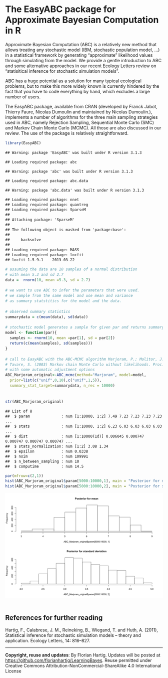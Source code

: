 The EasyABC package for Approximate Bayesian Computation in R
====






Approximate Bayesian Computation (ABC) is a relatively new method that allows treating any stochastic model (IBM, stochastic population model, …) in a statistical framework by generating “approximate” likelihood values through simulating from the model. We provide a gentle introduction to ABC and some alternative approaches in our recent Ecology Letters review on “statisitical inference for stochastic simulation models”.

ABC has a huge potential as a solution for many typical ecological problems, but to make this more widely known is currently hindered by the fact that you have to code everything by hand, which excludes a large number of users.

The EasyABC package, available from CRAN (developed by Franck Jabot, Thierry Faure, Nicolas Dumoulin and maintained by Nicolas Dumoulin.), implements a number of algorithms for the three main sampling strategies used in ABC, namely Rejection Sampling, Sequential Monte Carlo (SMC) and Markov Chain Monte Carlo (MCMC). All those are also discussed in our review. The use of the package is relatively straightforward. 



```r
library(EasyABC)
```

```
## Warning: package 'EasyABC' was built under R version 3.1.3
```

```
## Loading required package: abc
```

```
## Warning: package 'abc' was built under R version 3.1.3
```

```
## Loading required package: abc.data
```

```
## Warning: package 'abc.data' was built under R version 3.1.3
```

```
## Loading required package: nnet
## Loading required package: quantreg
## Loading required package: SparseM
## 
## Attaching package: 'SparseM'
## 
## The following object is masked from 'package:base':
## 
##     backsolve
## 
## Loading required package: MASS
## Loading required package: locfit
## locfit 1.5-9.1 	 2013-03-22
```

```r
# assuming the data are 10 samples of a normal distribution
# with mean 5.3 and sd 2.7
data =  rnorm(10, mean =5.3, sd = 2.7)
 
# we want to use ABC to infer the parameters that were used.
# we sample from the same model and use mean and variance
# as summary statstitics for the model and the data.
 
# observed summary statistics
summarydata = c(mean(data), sd(data))
 
# stochastic model generates a sample for given par and returns summary statistics
model <- function(par){ 
  samples <- rnorm(10, mean =par[1], sd = par[2])
  return(c(mean(samples), sd(samples)))
}
 
# call to EasyABC with the ABC-MCMC algorithm Marjoram, P.; Molitor, J.; Plagnol, V. & 
# Tavare, S. (2003) Markov chain Monte Carlo without likelihoods. Proc. Natl. Acad. Sci. USA, 100, 15324-15328.
# with some automatic adjustment options 
ABC_Marjoram_original<-ABC_mcmc(method="Marjoram", model=model, 
  prior=list(c("unif",0,10),c("unif",1,5)), 
  summary_stat_target=summarydata, n_rec = 10000)
 
 
str(ABC_Marjoram_original)
```

```
## List of 8
##  $ param              : num [1:10000, 1:2] 7.49 7.23 7.23 7.23 7.23 ...
##  $ stats              : num [1:10000, 1:2] 6.23 6.03 6.03 6.03 6.03 ...
##  $ dist               : num [1:10000(1d)] 0.006045 0.000747 0.000747 0.000747 0.000747 ...
##  $ stats_normalization: num [1:2] 3.08 1.34
##  $ epsilon            : num 0.0338
##  $ nsim               : num 109991
##  $ n_between_sampling : num 10
##  $ computime          : num 14.5
```

```r
par(mfrow=c(2,1))
hist(ABC_Marjoram_original$param[5000:10000,1], main = "Posterior for mean")
hist(ABC_Marjoram_original$param[5000:10000,2], main = "Posterior for standard deviation")
```

![](easyABC_files/figure-html/main-1.png) 
<br />
<br />

## References for further reading

Hartig, F., Calabrese, J. M., Reineking, B., Wiegand, T. and Huth, A. (2011), Statistical inference for stochastic simulation models – theory and application. Ecology Letters, 14: 816–827. 


---
**Copyright, reuse and updates**: By Florian Hartig. Updates will be posted at https://github.com/florianhartig/LearningBayes. Reuse permitted under Creative Commons Attribution-NonCommercial-ShareAlike 4.0 International License
